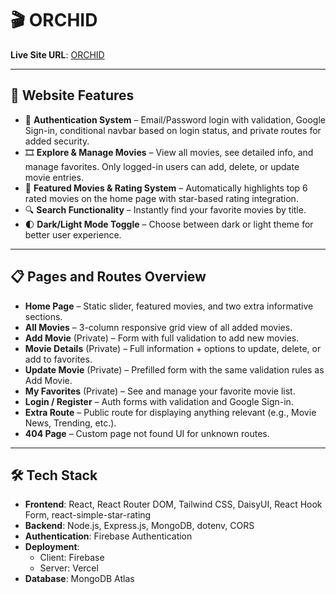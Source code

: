 # 🎬 ORCHID

**Live Site URL**: [ORCHID](https://orchid-a10.web.app/)  

---

## 🚀 Website Features

- 🔐 **Authentication System** – Email/Password login with validation, Google Sign-in, conditional navbar based on login status, and private routes for added security.
- 🎞️ **Explore & Manage Movies** – View all movies, see detailed info, and manage favorites. Only logged-in users can add, delete, or update movie entries.
- 🌟 **Featured Movies & Rating System** – Automatically highlights top 6 rated movies on the home page with star-based rating integration.
- 🔍 **Search Functionality** – Instantly find your favorite movies by title.
- 🌓 **Dark/Light Mode Toggle** – Choose between dark or light theme for better user experience.

---

## 📋 Pages and Routes Overview

- **Home Page** – Static slider, featured movies, and two extra informative sections.
- **All Movies** – 3-column responsive grid view of all added movies.
- **Add Movie** (Private) – Form with full validation to add new movies.
- **Movie Details** (Private) – Full information + options to update, delete, or add to favorites.
- **Update Movie** (Private) – Prefilled form with the same validation rules as Add Movie.
- **My Favorites** (Private) – See and manage your favorite movie list.
- **Login / Register** – Auth forms with validation and Google Sign-in.
- **Extra Route** – Public route for displaying anything relevant (e.g., Movie News, Trending, etc.).
- **404 Page** – Custom page not found UI for unknown routes.

---

## 🛠️ Tech Stack

- **Frontend**: React, React Router DOM, Tailwind CSS, DaisyUI, React Hook Form, react-simple-star-rating
- **Backend**: Node.js, Express.js, MongoDB, dotenv, CORS
- **Authentication**: Firebase Authentication
- **Deployment**:
  - Client: Firebase
  - Server: Vercel
- **Database**: MongoDB Atlas